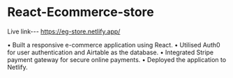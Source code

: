# React-Ecommerce-store
Live link--- https://eg-store.netlify.app/

• Built a responsive e-commerce application using React.
• Utilised Auth0 for user authentication and Airtable as the database.
• Integrated Stripe payment gateway for secure online payments.
• Deployed the application to Netlify.
